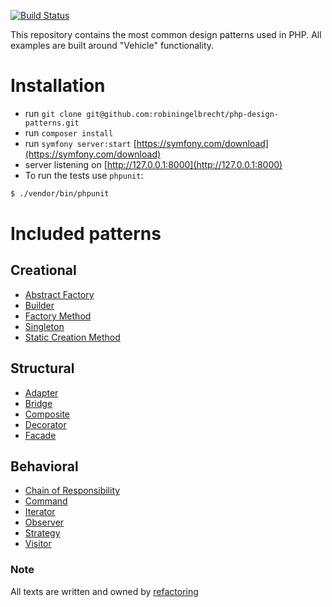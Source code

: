[![Build Status](https://github.com/robiningelbrecht/php-design-patterns/actions/workflows/php.yml/badge.svg)](https://github.com/robiningelbrecht/php-design-patterns/actions)

This repository contains the most common design patterns used in PHP. 
All examples are built around "Vehicle" functionality. 

# Installation

- run `git clone git@github.com:robiningelbrecht/php-design-patterns.git`
- run `composer install`
- run `symfony server:start` [https://symfony.com/download](https://symfony.com/download)
- server listening on [http://127.0.0.1:8000](http://127.0.0.1:8000)
- To run the tests use `phpunit`:

```bash
$ ./vendor/bin/phpunit
```

# Included patterns

## Creational

* [Abstract Factory](src/Pattern/Creational/AbstractFactory)
* [Builder](src/Pattern/Creational/Builder)
* [Factory Method](src/Pattern/Creational/FactoryMethod)
* [Singleton](src/Pattern/Creational/Singleton)
* [Static Creation Method](src/Pattern/Creational/StaticCreationMethod)

## Structural

* [Adapter](src/Pattern/Structural/Adapter)
* [Bridge](src/Pattern/Structural/Bridge)
* [Composite](src/Pattern/Structural/Composite)  
* [Decorator](src/Pattern/Structural/Decorator)
* [Facade](src/Pattern/Structural/Facade)

## Behavioral

* [Chain of Responsibility](src/Pattern/Behavioral/ChainOfResponsibility) 
* [Command](src/Pattern/Behavioral/Command)
* [Iterator](src/Pattern/Behavioral/Iterator)
* [Observer](src/Pattern/Behavioral/Observer)
* [Strategy](src/Pattern/Behavioral/Strategy)
* [Visitor](src/Pattern/Behavioral/Visitor)

### Note

All texts are written and owned by [refactoring](https://refactoring.guru/)
